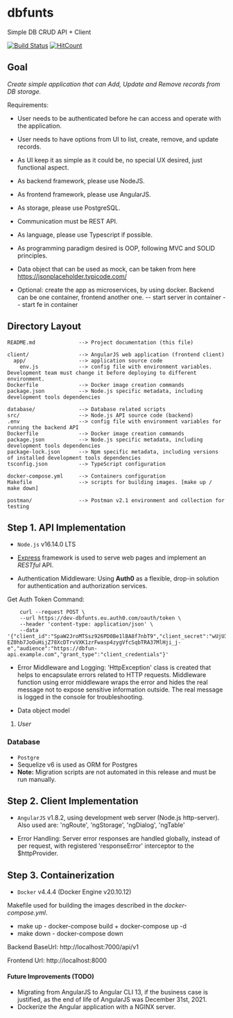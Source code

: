 # dbfunts
Simple DB CRUD API + Client

[![Build Status](https://travis-ci.org/ivanmonov85/dbfunts.svg?branch=master)](https://travis-ci.org/ivanmonov85/dbfunts) [![HitCount](https://hits.dwyl.com/ivanmonov85/dbfunts.svg?style=flat&show=unique)](http://hits.dwyl.com/ivanmonov85/dbfunts)

## Goal
_Create simple application that can Add, Update and Remove records from DB storage._

Requirements:
- User needs to be authenticated before he can access and operate with the application.
- User needs to have options from UI to list, create, remove, and update records.
- As UI keep it as simple as it could be, no special UX desired, just functional aspect.
- As backend framework, please use NodeJS.
- As frontend framework, please use AngularJS.
- As storage, please use PostgreSQL.
- Communication must be REST API.
- As language, please use Typescript if possible.
- As programming paradigm desired is OOP, following MVC and SOLID principles.
- Data object that can be used as mock, can be taken from here https://jsonplaceholder.typicode.com/

- Optional: create the app as microservices, by using docker. Backend can be one container, frontend another one.
-- start server in container
-- start fe in container

## Directory Layout
```
README.md              --> Project documentation (this file)

client/                --> AngularJS web application (frontend client)
  app/                 --> application source code
    env.js             --> config file with environment variables. Development team must change it before deploying to different environment.
Dockerfile             --> Docker image creation commands
package.json           --> Node.js specific metadata, including development tools dependencies

database/              --> Database related scripts
src/                   --> Node.js API source code (backend)
.env                   --> config file with environment variables for running the backend API
Dockerfile             --> Docker image creation commands
package.json           --> Node.js specific metadata, including development tools dependencies
package-lock.json      --> Npm specific metadata, including versions of installed development tools dependencies
tsconfig.json          --> TypeScript configuration

docker-compose.yml     --> Containers configuration
Makefile               --> scripts for building images. [make up / make down]

postman/               --> Postman v2.1 environment and collection for testing
```

## Step 1. API Implementation
- `Node.js` v16.14.0 LTS

- [Express](https://expressjs.com/) framework is used to serve web pages and implement an *RESTful* API.

- Authentication Middleware:
Using **Auth0** as a flexible, drop-in solution for authentication and authorization services.

Get Auth Token Command:
```
    curl --request POST \
    --url https://dev-dbfunts.eu.auth0.com/oauth/token \
    --header 'content-type: application/json' \
    --data '{"client_id":"SpaW2JroMTSsz926PD0Be1lBA8f7nbT9","client_secret":"wUjU3T-EZ0hb7JoOuHijZ78XcDTrvVXK1zrFwasp4zygVfcSqbTRA37MlHji_j-e","audience":"https://dbfun-api.example.com","grant_type":"client_credentials"}'
```

- Error Middleware and Logging:
'HttpException' class is created that helps to encapsulate errors related to HTTP requests. 
Middleware function using error middleware wraps the error and hides the real message not to expose sensitive information outside. 
The real message is logged in the console for troubleshooting.

- Data object model
1. *User*

### Database
- `Postgre`
- Sequelize v6 is used as ORM for Postgres
- **Note:** Migration scripts are not automated in this release and must be run manually.

## Step 2. Client Implementation
- `AngularJS` v1.8.2, using development web server (Node.js http-server).
Also used are: 'ngRoute', 'ngStorage', 'ngDialog', 'ngTable'

- Error Handling:
Server error responses are handled globally, instead of per request, with registered 'responseError' interceptor to the $httpProvider.


## Step 3. Containerization
- `Docker` v4.4.4 (Docker Engine v20.10.12)

Makefile used for building the images described in the _docker-compose.yml_.
- make up - docker-compose build + docker-compose up -d
- make down - docker-compose down


Backend BaseUrl: http://localhost:7000/api/v1

Frontend Url:    http://localhost:8000


#### Future Improvements (TODO)
- Migrating from AngularJS to Angular CLI 13, if the business case is justified, as the end of life of AngularJS was December 31st, 2021.
- Dockerize the Angular application with a NGINX server.
